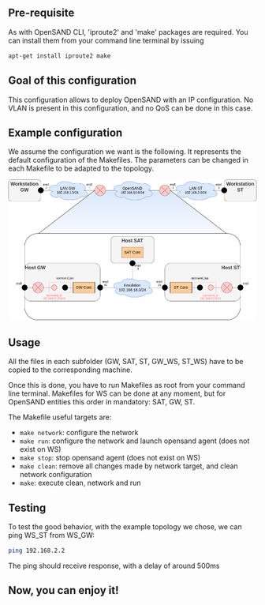 ## Pre-requisite

As with OpenSAND CLI, 'iproute2' and 'make' packages are required. You can install them from your command line terminal by issuing
```bash
apt-get install iproute2 make
```

## Goal of this configuration

This configuration allows to deploy OpenSAND with an IP configuration. No VLAN is present in this configuration, and no QoS can be done in this case.

## Example configuration

We assume the configuration we want is the following. It represents the default configuration of the Makefiles. The parameters can be changed in each Makefile to be adapted to the topology.

![Topology](/opensand-network/opensand_cli/ip/ip_without_vlan.png)

## Usage

All the files in each subfolder (GW, SAT, ST, GW_WS, ST_WS) have to be copied to the corresponding machine.

Once this is done, you have to run Makefiles as root from your command line terminal. Makefiles for WS can be done at any moment, but for OpenSAND entities this order in mandatory: SAT, GW, ST.

The Makefile useful targets are:

- ```make network```: configure the network
- ```make run```: configure the network and launch opensand agent (does not exist on WS)
- ```make stop```: stop opensand agent (does not exist on WS)
- ```make clean```: remove all changes made by network target, and clean network configuration
- ```make```: execute clean, network and run

## Testing

To test the good behavior, with the example topology we chose, we can ping WS_ST from WS_GW:

```bash
ping 192.168.2.2
```

The ping should receive response, with a delay of around 500ms

## Now, you can enjoy it! 